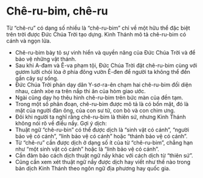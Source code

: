 # Chê-ru-bim, chê-ru

Từ “chê-ru” có dạng số nhiều là “chê-ru-bim” chỉ về một hữu thể đặc biệt trên trời được Đức Chúa Trời tạo dựng. Kinh Thánh mô tả chê-ru-bim có cánh và ngọn lửa.   
- Chê-ru-bim bày tỏ sự vinh hiển và quyền năng của Đức Chúa Trời và để bảo vệ những vật thánh.
- Sau khi A-đam và Ê-va phạm tội, Đức Chúa Trời đặt chê-ru-bim cùng với gươm lưỡi chói lòa ở phía đông vườn Ê-đen để người ta không thể đến gần cây sự sống.
- Đức Chúa Trời phán dạy dân Y-sơ-ra-ên chạm hai chê-ru-bim đối diện nhau, cánh xòe ra trên nắp thi ân của hòm giao ước.
- Ngài cũng dạy họ thêu hình chê-ru-bim trên bức màn của đền tạm.
- Trong một số phân đoạn, chê-ru-bim được mô tả là có bốn mặt, đó là mặt của người đàn ông, của con sư tử, con bò và con chim ưng.
- Đôi khi người ta nghĩ rằng chê-ru-bim là thiên sứ, nhưng Kinh Thánh không nói rõ về điều nầy.
Gợi ý dịch: 
- Thuật ngữ “chê-ru-bin” có thể được dịch là “sinh vật có cánh”, “người bảo vệ có cánh”, “linh bảo vệ có cánh” hoặc “thánh bảo vệ có cánh”.
- Từ “chê-ru” cần được dịch ở dạng số ít của từ “chê-ru-bim”, chẳng hạn như “một sinh vật có cánh” hoặc là “linh bảo vệ có cánh”. 
- Cần đảm bảo cách dịch thuật ngữ nầy khác với cách dịch từ “thiên sứ”.
- Cũng cần xem xét thuật ngữ nầy được dịch hay viết như thế nào trong bản dịch Kinh Thánh theo ngôn ngữ địa phương hay quốc gia.

